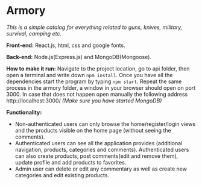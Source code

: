 # Armory

*This is a simple catalog for everything related to guns, knives, military, survival, camping etc.*

**Front-end:**
React.js, html, css and google fonts.

**Back-end:**
Node.js(Express.js) and MongoDB(Mongoose).

**How to make it run:**
Navigate to the project location, go to api folder, then open a terminal and write down `npm install`.
Once you have all the dependencies start the program by typing `npm start`.
Repeat the same process in the armory folder, a window in your browser should open on port 3000.
In case that does not happen open manually the following address http://localhost:3000/
*(Make sure you have started MongoDB)*

**Functionality:**
 - Non-authenticated users can only browse the home/register/login views and the products visible on the home page
   (without seeing the comments).
 - Authenticated users can see all the application provides (additional navigation, products, categories and comments).
   Authenticated users can also create products, post comments(edit and remove them), update profile and add products to favorites.
 - Admin user can delete or edit any commentary as well as create new categories and edit existing products.
